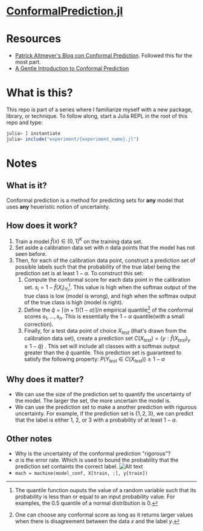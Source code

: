 
# [ConformalPrediction.jl](https://github.com/JuliaTrustworthyAI/ConformalPrediction.jl/tree/67712e870dc3a438bf0846d376fa48480612f042)

# Resources

- [Patrick Altmeyer's Blog con Conformal Prediction](https://www.paltmeyer.com/blog/posts/conformal-prediction/). Followed this for the most part. 
- [A Gentle Introduction to Conformal Prediction](https://arxiv.org/abs/2107.07511)

# What is this? 
This repo is part of a series where I familiarize myself with a new package, library, or technique. 
To follow along, start a Julia REPL in the root of this repo and type:
```julia
julia> ] instantiate
julia> include("experiment/{experiment_name}.jl")
```

# Notes
 
## What is it? 
Conformal prediction is a method for predicting sets for **any** model that uses **any** heueristic notion of uncertainty. 
## How does it work? 
1. Train a model $\hat{f}(x) \in [0,1]^K$ on the training data set.
2. Set aside a calibration data set with $n$ data points that the model has not seen before. 
3. Then, for each of the calibration data point, construct a prediction set of possible labels such that the probability of the true label being the prediction set is at least $1-\alpha$. To construct this set: 
    1. Compute the conformal score for each data point in the calibration set. $s_i = 1 - \hat{f}(X_i)_{Y_i}$[^1]. This value is high when the softmax output of the true class is low (model is wrong), and high when the softmax output of the true class is high (model is right).
    2. Define the $\hat{q} = \lceil(n+1)(1-\alpha)\rceil/n$ empirical quantile[^2] of the conformal scores $s_1, ... , s_n$. This is essentially the $1-\alpha$ quantile(with a small correction).
    3. Finally, for a test data point of choice $X_{test}$ (that's drawn from the calibration data set), create a prediction set $`C(X_{test}) = \{y: \hat{f}(X_{test})_y \geq 1 - \hat{q}\}`$ . This set will include all classes with a softmax output greater than the $\hat{q}$ quantile. This prediction set is guaranteed to satisfy the following property: $P(Y_{test} \in C(X_{test})) \geq 1 - \alpha$
## Why does it matter? 
- We can use the size of the prediction set to quantify the uncertainty of the model. The larger the set, the more uncertain the model is.
- We can use the prediction set to make a another prediction with rigurous uncertainty. For example, if the prediction set is $\{1,2,3\}$, we can predict that the label is either 1, 2, or 3 with a probability of at least $1-\alpha$.

[^1]: The quantile function ouputs the value of a random variable such that its probability is less than or equal to an input probability value. For examples, the 0.5 quantile of a normal distribution is 0.
[^2]: One can choose any conformal score as long as it returns larger values when there is disagreement between the data $x$ and the label $y$. 

## Other notes 
- Why is the uncertainty of the conformal prediction "rigorous"? 
- $\alpha$ is the error rate. Which is used to bound the probability that the prediction set containts the correct label. ![Alt text](media/probpred.png.png)
- `mach = machine(model_conf, X[train, :], y[train])` 

  

